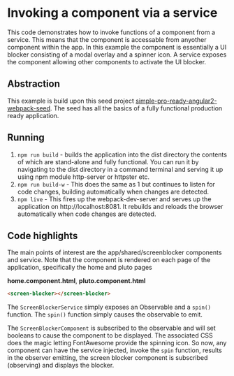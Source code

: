 # Invoking a component via a service 
This code demonstrates how to invoke functions of a component from a service.
This means that the component is accessable from anyother component within the app.
In this example the component is essentially a UI blocker consisting of a modal overlay and a spinner icon.
A service exposes the component allowing other components to activate the UI blocker.

## Abstraction
This example is build upon this seed project [simple-pro-ready-angular2-webpack-seed](http://https://github.com/JohnOutbottle/simple-pro-ready-angular2-webpack-seed).
The seed has all the basics of a fully functional production ready application.

## Running
1. `npm run build` - builds the application into the dist directory the contents of which are stand-alone and fully functional.
You can run it by navigating to the dist directory in a command terminal and serving it up using npm module http-server or httpster etc.
2. `npm run build-w` - This does the same as 1 but continues to listen for code changes, building automatically when changes are detected.
3. `npm live` - This fires up the webpack-dev-server and serves up the application on http://localhost:8081. It rebuilds and reloads the browser automatically when code changes are detected.

## Code highlights
The main points of interest are the app/shared/screenblocker components and service.
Note that the component is rendered on each page of the application, specifically the home and pluto pages

__home.component.html__, __pluto.component.html__
```html
<screen-blocker></screen-blocker>
```

The `ScreenBlockerService` simply exposes an Observable and a `spin()` function. The `spin()` function simply causes the observable to emit.

The  `ScreenBlockerComponent` is subscribed to the observable and will set booleans to cause the component to be displayed.
The associated CSS does the magic letting FontAwesome provide the spinning icon.
So now, any component can have the service injected, invoke the `spin` function, results in the observer emitting, the screen blocker component is subscribed (observing) and displays the blocker.

    


